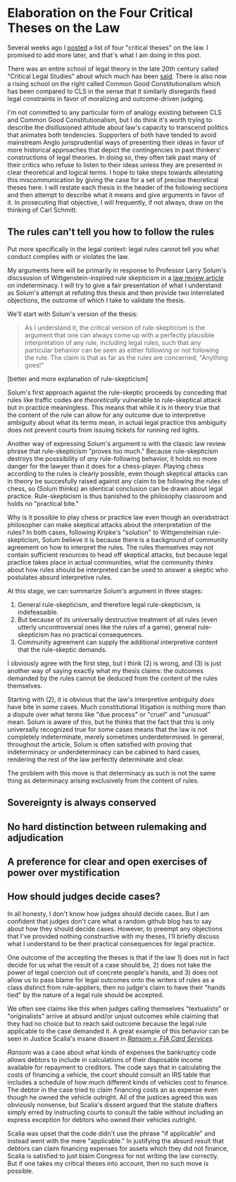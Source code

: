 # Elaboration on the Four Critical Theses on the Law

Several weeks ago I [posted](https://elilee476.github.io/2024/11/08/Four-Critical-Theses-on-the-Law.html) a list of four "critical theses" on the law. I promised to add more later, and that's what I am doing in this post.

There was an entire school of legal theory in the late 20th century called "Critical Legal Studies" about which much has been [said](https://www.yalelawjournal.org/essay/reconstructing-critical-legal-studies). There is also now a rising school on the right called Common Good Constitutionalism which has been compared to CLS in the sense that it similarly disregards fixed legal constraints in favor of moralizing and outcome-driven judging. 

I'm not committed to any particular form of analogy existing between CLS and Common Good Constitutionalism, but I do think it's worth trying to describe the disillusioned attitude about law's capacity to transcend politics that animates both tendencies. Supporters of both have tended to avoid mainstream Anglo jurisprudential ways of presenting their ideas in favor of more historical approaches that depict the contingencies in past thinkers' constructions of legal theories. In doing so, they often talk past many of their critics who refuse to listen to their ideas unless they are presented in clear theoretical and logical terms. I hope to take steps towards alleviating this miscommunication by giving the case for a set of precise theoretical theses here. I will restate each thesis in the header of the following sections and then attempt to describe what it means and give arguments in favor of it. In prosecuting that objective, I will frequently, if not always, draw on the thinking of Carl Schmitt. 

## The rules can't tell you how to follow the rules

Put more specifically in the legal context: legal rules cannot tell you what conduct complies with or violates the law.

My arguments here will be primarily in response to Professor Larry Solum's discssusion of Wittgenstein-inspired rule skepticism in a [law review article](https://scholarship.law.georgetown.edu/cgi/viewcontent.cgi?article=2958&context=facpub) on indeterminacy. I will try to give a fair presentation of what I understand as Solum's attempt at refuting this thesis and then provide two interrelated objections, the outcome of which I take to validate the thesis. 

We'll start with Solum's version of the thesis:

> As I understand it, the critical version of rule-skepticism is the argument that one can always come up with a perfectly plausible interpretation of any rule, including legal rules, such that any particular behavior can be seen as either following or not following the rule. The claim is that as far as the rules are concerned, "Anything goes!"

[better and more explanation of rule-skepticism] 

Solum's first approach against the rule-skeptic proceeds by conceding that rules like traffic codes are *theoretically* vulnerable to rule-skeptical attack but in practice meaningless. This means that while it is in theory true that the content of the rule can allow for any outcome due to interpretive ambiguity about what its terms mean, in actual legal practice this ambiguity does not prevent courts from issuing tickets for running red lights. 

Another way of expressing Solum's argument is with the classic law review phrase that rule-skepticism "proves too much." Because rule-skepticism destroys the posssibility of *any* rule-following behavior, it holds no more danger for the lawyer than it does for a chess-player. Playing chess according to the rules is clearly possible, even though skeptical attacks can in theory be succesfully raised against any claim to be following the rules of chess, so (Solum thinks) an identical conclusion can be drawn about legal practice. Rule-skepticism is thus banished to the philosophy classroom and holds no "practical bite."

Why is it possible to play chess or practice law even though an overabstract philosopher can make skeptical attacks about the interpretation of the rules? In both cases, following Kripke's "solution" to Wittgensteinian rule-skepticism, Solum believe it is because there is a background of community agreement on how to interpret the rules. The rules themselves may not contain sufficient resources to head off skeptical attacks, but because legal practice takes place in actual communities, what the community *thinks* about how rules should be interpreted can be used to answer a skeptic who postulates absurd interpretive rules. 

At this stage, we can summarize Solum's argument in three stages:
1. General rule-skepticism, and therefore legal rule-skepticism, is indefeasaible.
2. But because of its universally destructive treatment of all rules (even utterly uncontroversial ones like the rules of a game), general rule-skepticism has no practical consequences.
3. Community agreement can supply the additional interpretive content that the rule-skeptic demands.

I obviously agree with the first step, but I think (2) is wrong, and (3) is just another way of saying exactly what my thesis claims: the outcomes demanded by the rules cannot be deduced from the content of the rules themselves. 

Starting with (2), it is obvious that the law's interpretive ambiguity *does* have bite in *some* cases. Much constitutional litigation is nothing more than a dispute over what terms like "due process" or "cruel" and "unusual" mean. Solum is aware of this, but he thinks that the fact that this is only universally recognized true for some cases means that the law is not completely indeterminate, merely sometimes underdetermined. In general, throughout the article, Solum is often satisfied with proving that indeterminacy or underdeterminacy can be cabined to hard cases, rendering the rest of the law perfectly determinate and clear.

The problem with this move is that determinacy as such is not the same thing as determinacy arising exclusively from the content of rules.  


## Sovereignty is always conserved



## No hard distinction between rulemaking and adjudication



## A preference for clear and open exercises of power over mystification


## How should judges decide cases?

In all honesty, I don't know how judges should decide cases. But I am confident that judges don't care what a random github blog has to say about how they should decide cases. However, to preempt any objections that I've provided nothing constructive with my theses, I'll briefly discuss what I understand to be their practical consequences for legal practice.

One outcome of the accepting the theses is that if the law 1) does not in fact decide for us what the result of a case should be, 2) does not take the power of legal coercion out of concrete people's hands, and 3) does not allow us to pass blame for legal outcomes onto the writers of rules as a class distinct from rule-appliers, then no judge's claim to have their "hands tied" by the nature of a legal rule should be accepted. 

We often see claims like this when judges calling themselves "textualists" or "originalists" arrive at absurd and/or unjust outcomes while claiming that they had no choice but to reach said outcome because the legal rule applicable to the case demanded it. A great example of this behavior can be seen in Justice Scalia's insane dissent in *[Ransom v. FIA Card Services](https://www.oyez.org/cases/2010/09-907)*.

*Ransom* was a case about what kinds of expenses the bankruptcy code allows debtors to include in calculations of their disposable income available for repayment to creditors. The code says that in calculating the costs of financing a vehicle, the court should consult an IRS table that includes a schedule of how much different kinds of vehicles cost to finance. The debtor in the case tried to claim financing costs an as expense even though he owned the vehicle outright. All of the justices agreed this was obviously nonsense, but Scalia's dissent argued that the statute drafters simply erred by instructing courts to consult the table without including an express exception for debtors who owned their vehicles outright.

Scalia was upset that the code didn't use the phrase "if applicable" and instead went with the mere "applicable." In justifying the absurd result that debtors can claim financing expenses for assets which they did not finance, Scalia is satisfied to just blaim Congress for not writing the law correctly. But if one takes my critical theses into account, then no such move is possible. 



